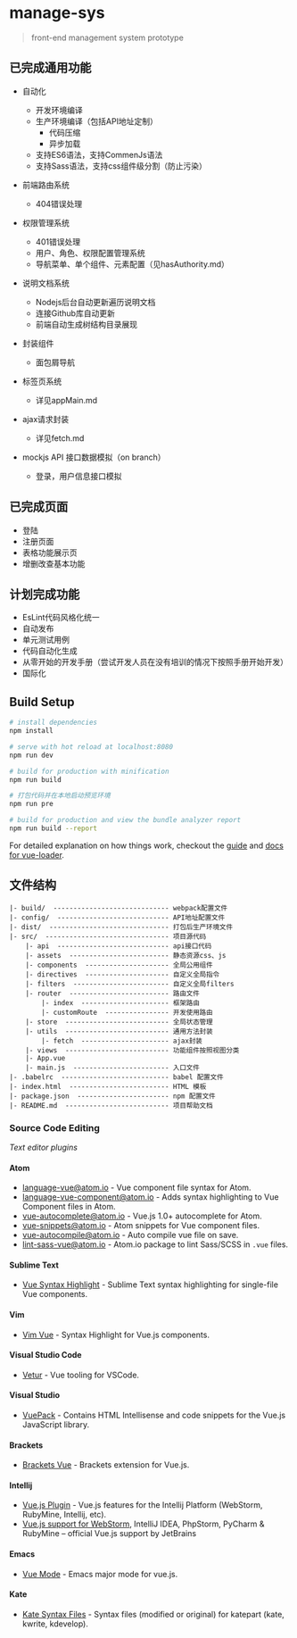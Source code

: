 # manage-sys

> front-end management system prototype

## 已完成通用功能
- 自动化
    - 开发环境编译
    - 生产环境编译（包括API地址定制）
        + 代码压缩
        + 异步加载
    - 支持ES6语法，支持CommenJs语法
    - 支持Sass语法，支持css组件级分割（防止污染）

- 前端路由系统
    - 404错误处理
- 权限管理系统
    - 401错误处理
    - 用户、角色、权限配置管理系统
    - 导航菜单、单个组件、元素配置（见hasAuthority.md）
- 说明文档系统
    - Nodejs后台自动更新遍历说明文档
    - 连接Github库自动更新
    - 前端自动生成树结构目录展现
- 封装组件
    - 面包屑导航
- 标签页系统
    - 详见appMain.md
- ajax请求封装
    - 详见fetch.md

- mockjs API 接口数据模拟（on branch）
    - 登录，用户信息接口模拟

## 已完成页面
- 登陆
- 注册页面
- 表格功能展示页
- 增删改查基本功能

## 计划完成功能
- EsLint代码风格化统一
- 自动发布
- 单元测试用例
- 代码自动化生成
- 从零开始的开发手册（尝试开发人员在没有培训的情况下按照手册开始开发）
- 国际化

## Build Setup

``` bash
# install dependencies
npm install

# serve with hot reload at localhost:8080
npm run dev

# build for production with minification
npm run build

# 打包代码并在本地启动预览环境
npm run pre

# build for production and view the bundle analyzer report
npm run build --report
```

For detailed explanation on how things work, checkout the [guide](http://vuejs-templates.github.io/webpack/) and [docs for vue-loader](http://vuejs.github.io/vue-loader).

## 文件结构
```text
|- build/  ----------------------------- webpack配置文件
|- config/  ---------------------------- API地址配置文件
|- dist/  ------------------------------ 打包后生产环境文件
|- src/  ------------------------------- 项目源代码
    |- api  ---------------------------- api接口代码
    |- assets  ------------------------- 静态资源css、js
    |- components  --------------------- 全局公用组件
    |- directives  --------------------- 自定义全局指令
    |- filters  ------------------------ 自定义全局filters
    |- router  ------------------------- 路由文件
        |- index  ---------------------- 框架路由
        |- customRoute  ---------------- 开发使用路由
    |- store  -------------------------- 全局状态管理
    |- utils  -------------------------- 通用方法封装
        |- fetch  ---------------------- ajax封装
    |- views  -------------------------- 功能组件按照视图分类
    |- App.vue
    |- main.js  ------------------------ 入口文件
|- .babelrc  --------------------------- babel 配置文件
|- index.html  ------------------------- HTML 模板
|- package.json  ----------------------- npm 配置文件
|- README.md  -------------------------- 项目帮助文档
```

### Source Code Editing

*Text editor plugins*

#### Atom

 - [language-vue@atom.io](https://github.com/hedefalk/atom-vue) - Vue component file syntax for Atom.
 - [language-vue-component@atom.io](https://github.com/CYBAI/language-vue-component) - Adds syntax highlighting to Vue Component files in Atom.
 - [vue-autocomplete@atom.io](https://github.com/ealves-pt/atom-vue-autocomplete) - Vue.js 1.0+ autocomplete for Atom.
 - [vue-snippets@atom.io](https://github.com/ealves-pt/atom-vue-snippets) - Atom snippets for Vue component files.
 - [vue-autocompile@atom.io](https://github.com/paulpflug/vue-autocompile) - Auto compile vue file on save.
 - [lint-sass-vue@atom.io](https://github.com/fsblemos/lint-sass-vue) - Atom.io package to lint Sass/SCSS in `.vue` files.

#### Sublime Text

 - [Vue Syntax Highlight](https://github.com/vuejs/vue-syntax-highlight) - Sublime Text syntax highlighting for single-file Vue components.

#### Vim

 - [Vim Vue](https://github.com/posva/vim-vue) - Syntax Highlight for Vue.js components.

#### Visual Studio Code

 - [Vetur](https://github.com/octref/vetur) - Vue tooling for VSCode.

#### Visual Studio

 - [VuePack](https://github.com/madskristensen/VuePack) - Contains HTML Intellisense and code snippets for the Vue.js JavaScript library.

#### Brackets

 - [Brackets Vue](https://github.com/pandao/brackets-vue) - Brackets extension for Vue.js.

#### Intellij

 - [Vue.js Plugin](https://github.com/postalservice14/vuejs-plugin) - Vue.js features for the Intellij Platform (WebStorm, RubyMine, Intellij, etc).
 - [Vue.js support for WebStorm](https://github.com/JetBrains/intellij-plugins/tree/master/vuejs), IntelliJ IDEA, PhpStorm, PyCharm & RubyMine – official Vue.js support by JetBrains

#### Emacs

 - [Vue Mode](https://github.com/CodeFalling/vue-mode) - Emacs major mode for vue.js.

#### Kate

 - [Kate Syntax Files](https://github.com/mtorromeo/kate-syntax-files) - Syntax files (modified or original) for katepart (kate, kwrite, kdevelop).
